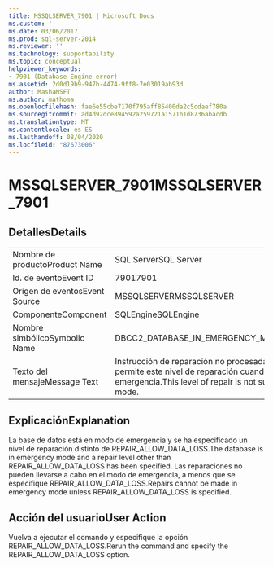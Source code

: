 ```yaml
---
title: MSSQLSERVER_7901 | Microsoft Docs
ms.custom: ''
ms.date: 03/06/2017
ms.prod: sql-server-2014
ms.reviewer: ''
ms.technology: supportability
ms.topic: conceptual
helpviewer_keywords:
- 7901 (Database Engine error)
ms.assetid: 2d0d19b9-947b-4474-9ff8-7e03019ab93d
author: MashaMSFT
ms.author: mathoma
ms.openlocfilehash: fae6e55cbe7170f795aff85400da2c5cdaef780a
ms.sourcegitcommit: ad4d92dce894592a259721a1571b1d8736abacdb
ms.translationtype: MT
ms.contentlocale: es-ES
ms.lasthandoff: 08/04/2020
ms.locfileid: "87673006"
---
```

# <a name="mssqlserver_7901"></a><span data-ttu-id="17bc9-102">MSSQLSERVER_7901</span><span class="sxs-lookup"><span data-stu-id="17bc9-102">MSSQLSERVER_7901</span></span>
    
## <a name="details"></a><span data-ttu-id="17bc9-103">Detalles</span><span class="sxs-lookup"><span data-stu-id="17bc9-103">Details</span></span>  
  
|||  
|-|-|  
|<span data-ttu-id="17bc9-104">Nombre de producto</span><span class="sxs-lookup"><span data-stu-id="17bc9-104">Product Name</span></span>|<span data-ttu-id="17bc9-105">SQL Server</span><span class="sxs-lookup"><span data-stu-id="17bc9-105">SQL Server</span></span>|  
|<span data-ttu-id="17bc9-106">Id. de evento</span><span class="sxs-lookup"><span data-stu-id="17bc9-106">Event ID</span></span>|<span data-ttu-id="17bc9-107">7901</span><span class="sxs-lookup"><span data-stu-id="17bc9-107">7901</span></span>|  
|<span data-ttu-id="17bc9-108">Origen de eventos</span><span class="sxs-lookup"><span data-stu-id="17bc9-108">Event Source</span></span>|<span data-ttu-id="17bc9-109">MSSQLSERVER</span><span class="sxs-lookup"><span data-stu-id="17bc9-109">MSSQLSERVER</span></span>|  
|<span data-ttu-id="17bc9-110">Componente</span><span class="sxs-lookup"><span data-stu-id="17bc9-110">Component</span></span>|<span data-ttu-id="17bc9-111">SQLEngine</span><span class="sxs-lookup"><span data-stu-id="17bc9-111">SQLEngine</span></span>|  
|<span data-ttu-id="17bc9-112">Nombre simbólico</span><span class="sxs-lookup"><span data-stu-id="17bc9-112">Symbolic Name</span></span>|<span data-ttu-id="17bc9-113">DBCC2_DATABASE_IN_EMERGENCY_MODE</span><span class="sxs-lookup"><span data-stu-id="17bc9-113">DBCC2_DATABASE_IN_EMERGENCY_MODE</span></span>|  
|<span data-ttu-id="17bc9-114">Texto del mensaje</span><span class="sxs-lookup"><span data-stu-id="17bc9-114">Message Text</span></span>|<span data-ttu-id="17bc9-115">Instrucción de reparación no procesada.</span><span class="sxs-lookup"><span data-stu-id="17bc9-115">The repair statement was not processed.</span></span> <span data-ttu-id="17bc9-116">No se permite este nivel de reparación cuando la base de datos está en modo de emergencia.</span><span class="sxs-lookup"><span data-stu-id="17bc9-116">This level of repair is not supported when the database is in emergency mode.</span></span>|  
  
## <a name="explanation"></a><span data-ttu-id="17bc9-117">Explicación</span><span class="sxs-lookup"><span data-stu-id="17bc9-117">Explanation</span></span>  
 <span data-ttu-id="17bc9-118">La base de datos está en modo de emergencia y se ha especificado un nivel de reparación distinto de REPAIR_ALLOW_DATA_LOSS.</span><span class="sxs-lookup"><span data-stu-id="17bc9-118">The database is in emergency mode and a repair level other than REPAIR_ALLOW_DATA_LOSS has been specified.</span></span> <span data-ttu-id="17bc9-119">Las reparaciones no pueden llevarse a cabo en el modo de emergencia, a menos que se especifique REPAIR_ALLOW_DATA_LOSS.</span><span class="sxs-lookup"><span data-stu-id="17bc9-119">Repairs cannot be made in emergency mode unless REPAIR_ALLOW_DATA_LOSS is specified.</span></span>  
  
## <a name="user-action"></a><span data-ttu-id="17bc9-120">Acción del usuario</span><span class="sxs-lookup"><span data-stu-id="17bc9-120">User Action</span></span>  
 <span data-ttu-id="17bc9-121">Vuelva a ejecutar el comando y especifique la opción REPAIR_ALLOW_DATA_LOSS.</span><span class="sxs-lookup"><span data-stu-id="17bc9-121">Rerun the command and specify the REPAIR_ALLOW_DATA_LOSS option.</span></span>  
  
  
